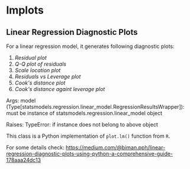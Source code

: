 # lmplots
## Linear Regression Diagnostic Plots

For a linear regression model, it generates following diagnostic plots:

1. _Residual plot_
2. _Q-Q plot of residuals_
3. _Scale location plot_
4. _Residuals vs Leverage plot_
5. _Cook's distance plot_
6. _Cook's distance againt leverage plot_
    
Args:
        model (Type[statsmodels.regression.linear_model.RegressionResultsWrapper]):
        must be instance of statsmodels.regression.linear_model object

Raises:
        TypeError: if instance does not belong to above object
        

This class is a Python implementation of `plot.lm()` function from `R`.

For some details check: https://medium.com/@biman.pph/linear-regression-diagnostic-plots-using-python-a-comprehensive-guide-178aaa24dc13
